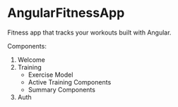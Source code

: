 # AngularFitnessApp
Fitness app that tracks your workouts built with Angular.

Components:<br />
  1. Welcome<br />
  2. Training<br />
      - Exercise Model<br />
      - Active Training Components<br />
      - Summary Components<br />
  3. Auth<br />
